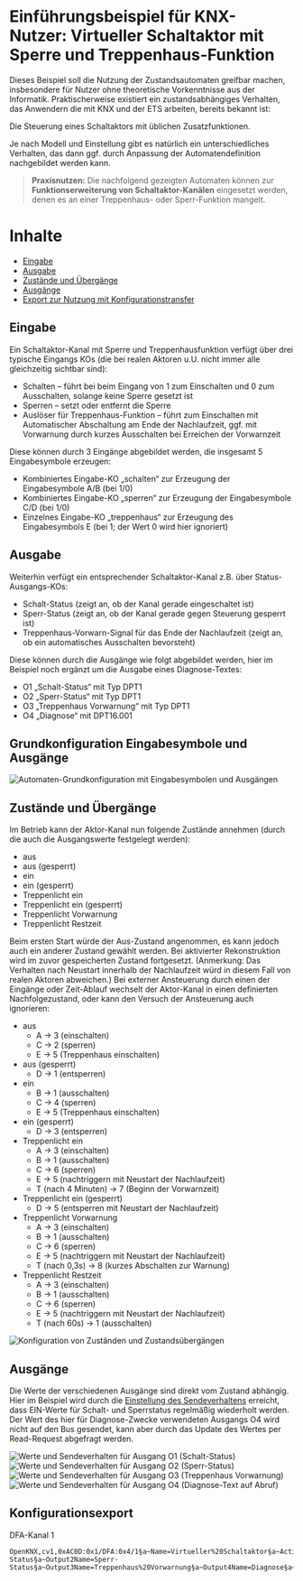 # Einführungsbeispiel für KNX-Nutzer: Virtueller Schaltaktor mit Sperre und Treppenhaus-Funktion

Dieses Beispiel soll die Nutzung der Zustandsautomaten greifbar machen,
insbesondere für Nutzer ohne theoretische Vorkenntnisse aus der Informatik.
Praktischerweise existiert ein zustandsabhängiges Verhalten, das Anwendern die mit KNX und der ETS arbeiten,
bereits bekannt ist:

Die Steuerung eines Schaltaktors mit üblichen Zusatzfunktionen.

Je nach Modell und Einstellung gibt es natürlich ein unterschiedliches Verhalten,
das dann ggf. durch Anpassung der Automatendefinition nachgebildet werden kann.

> **Praxisnutzen:**
> Die nachfolgend gezeigten Automaten können zur **Funktionserweiterung von Schaltaktor-Kanälen** eingesetzt werden,
> denen es an einer Treppenhaus- oder Sperr-Funktion mangelt.


# Inhalte

* [Eingabe](#eingabe)
* [Ausgabe](#ausgabe)
* [Zustände und Übergänge](#zustände-und-übergänge)
* [Ausgänge](#ausgabe)
* [Export zur Nutzung mit Konfigurationstransfer](#konfigurationsexport)


## Eingabe

Ein Schaltaktor-Kanal mit Sperre und Treppenhausfunktion verfügt über drei typische Eingangs KOs (die bei realen Aktoren u.U. nicht immer alle gleichzeitig sichtbar sind):

* Schalten – führt bei beim Eingang von 1 zum Einschalten und 0 zum Ausschalten, solange keine Sperre gesetzt ist
* Sperren – setzt oder entfernt die Sperre
* Auslöser für Treppenhaus-Funktion – führt zum Einschalten mit Automatischer Abschaltung am Ende der Nachlaufzeit, ggf. mit Vorwarnung durch kurzes Ausschalten bei Erreichen der Vorwarnzeit

Diese können durch 3 Eingänge abgebildet werden, die insgesamt 5 Eingabesymbole erzeugen:

* Kombiniertes Eingabe-KO „schalten“ zur Erzeugung der Eingabesymbole A/B (bei 1/0)
* Kombiniertes Eingabe-KO „sperren“ zur Erzeugung der Eingabesymbole C/D (bei 1/0)
* Einzelnes Eingabe-KO „treppenhaus“ zur Erzeugung des Eingabesymbols E (bei 1; der Wert 0 wird hier ignoriert)


## Ausgabe

Weiterhin verfügt ein entsprechender Schaltaktor-Kanal z.B. über Status-Ausgangs-KOs:

* Schalt-Status (zeigt an, ob der Kanal gerade eingeschaltet ist)
* Sperr-Status (zeigt an, ob der Kanal gerade gegen Steuerung gesperrt ist)
* Treppenhaus-Vorwarn-Signal für das Ende der Nachlaufzeit (zeigt an, ob ein automatisches Ausschalten bevorsteht)


Diese können durch die Ausgänge wie folgt abgebildet werden, hier im Beispiel noch ergänzt um die Ausgabe eines Diagnose-Textes:

* O1 „Schalt-Status“ mit Typ DPT1
* O2 „Sperr-Status“ mit Typ DPT1
* O3 „Treppenhaus Vorwarnung“ mit Typ DPT1
* O4 „Diagnose“ mit DPT16.001


## Grundkonfiguration Eingabesymbole und Ausgänge

![Automaten-Grundkonfiguration mit Eingabesymbolen und Ausgängen](Beispiel1_VirtuellerAktor/DFA_Beispiel1_VSA_basis_extended_kos.png)


## Zustände und Übergänge

Im Betrieb kann der Aktor-Kanal nun folgende Zustände annehmen (durch die auch die Ausgangswerte festgelegt werden):

* aus
* aus (gesperrt)
* ein
* ein (gesperrt)
* Treppenlicht ein
* Treppenlicht ein (gesperrt)
* Treppenlicht Vorwarnung
* Treppenlicht Restzeit


Beim ersten Start würde der Aus-Zustand angenommen, es kann jedoch auch ein anderer Zustand gewählt werden.
Bei aktivierter Rekonstruktion wird im zuvor gespeicherten Zustand fortgesetzt.
(Anmerkung: Das Verhalten nach Neustart innerhalb der Nachlaufzeit würd in diesem Fall von realen Aktoren abweichen.)
Bei externer Ansteuerung durch einen der Eingänge oder Zeit-Ablauf wechselt der Aktor-Kanal in einen definierten Nachfolgezustand, 
oder kann den Versuch der Ansteuerung auch ignorieren:

* aus
  * A -> 3 (einschalten)
  * C -> 2 (sperren)
  * E -> 5 (Treppenhaus einschalten)
* aus (gesperrt)
  * D -> 1 (entsperren)
* ein
  * B -> 1 (ausschalten)
  * C -> 4 (sperren)
  * E -> 5 (Treppenhaus einschalten)
* ein (gesperrt)
  * D -> 3 (entsperren)
* Treppenlicht ein
  * A -> 3 (einschalten)
  * B -> 1 (ausschalten)
  * C -> 6 (sperren)
  * E -> 5 (nachtriggern mit Neustart der Nachlaufzeit)
  * T (nach 4 Minuten) -> 7 (Beginn der Vorwarnzeit)
* Treppenlicht ein (gesperrt)
  * D -> 5 (entsperren mit Neustart der Nachlaufzeit)
* Treppenlicht Vorwarnung
  * A -> 3 (einschalten)
  * B -> 1 (ausschalten)
  * C -> 6 (sperren)
  * E -> 5 (nachtriggern mit Neustart der Nachlaufzeit)
  * T (nach 0,3s) -> 8 (kurzes Abschalten zur Warnung)
* Treppenlicht Restzeit
  * A -> 3 (einschalten)
  * B -> 1 (ausschalten)
  * C -> 6 (sperren)
  * E -> 5 (nachtriggern mit Neustart der Nachlaufzeit)
  * T (nach 60s) -> 1 (ausschalten)

![Konfiguration von Zuständen und Zustandsübergängen](Beispiel1_VirtuellerAktor/DFA_Beispiel1_VSA_table.png)


## Ausgänge

Die Werte der verschiedenen Ausgänge sind direkt vom Zustand abhängig.
Hier im Beispiel wird durch die [Einstellung des Sendeverhaltens](DFA_Applikationsbeschreibung.md#sendeverhalten-je-zustand) erreicht,
dass EIN-Werte für Schalt- und Sperrstatus regelmäßig wiederholt werden.
Der Wert des hier für Diagnose-Zwecke verwendeten Ausgangs O4 wird nicht auf den Bus gesendet, 
kann aber durch das Update des Wertes per Read-Request abgefragt werden.

![Werte und Sendeverhalten für Ausgang O1 (Schalt-Status)](Beispiel1_VirtuellerAktor/DFA_Beispiel1_VSA_O1.png)
![Werte und Sendeverhalten für Ausgang O2 (Sperr-Status)](Beispiel1_VirtuellerAktor/DFA_Beispiel1_VSA_O2.png)
![Werte und Sendeverhalten für Ausgang O3 (Treppenhaus Vorwarnung)](Beispiel1_VirtuellerAktor/DFA_Beispiel1_VSA_O3.png)
![Werte und Sendeverhalten für Ausgang O4 (Diagnose-Text auf Abruf)](Beispiel1_VirtuellerAktor/DFA_Beispiel1_VSA_O4.png)



## Konfigurationsexport

DFA-Kanal 1
```
OpenKNX,cv1,0xAC0D:0x1/DFA:0x4/1§a~Name=Virtueller%20Schaltaktor§a~Active=1§a~StateRestore=1§a~SymbolPairAB=1§a~SymbolPairCD=1§a~SymbolAName:2=schalten§a~SymbolAInput:2=1§a~SymbolCName:2=sperren§a~SymbolCInput:2=1§a~SymbolEName:1=treppenhaus§a~SymbolEInput:1=1§a~Output1Name=Schalt-Status§a~Output2Name=Sperr-Status§a~Output3Name=Treppenhaus%20Vorwarnung§a~Output4Name=Diagnose§a~Output1Dpt=10§a~Output2Dpt=10§a~Output3Dpt=10§a~Output4Dpt=161§a~z01Name=aus§a~z02Name=aus%20(gesperrt)§a~z03Name=ein§a~z04Name=ein%20(gesperrt)§a~z05Name=Treppenlicht%20ein§a~z06Name=Treppenlicht%20ein%20(gesperrt)§a~z07Name=Treppenlicht%20Vorwarnung§a~z08Name=Treppenlicht%20Restzeit§a~d01A=3§a~d01C=2§a~d01E=5§a~z01o1Send=2§a~z01o1Dpt1=0§a~z01o2Send=2§a~z01o2Dpt1=0§a~z01o3Send=2§a~z01o3Dpt1=0§a~z01o4Send=1§a~z01o4Dpt16=AUS§a~d02D=1§a~z02o1Send=2§a~z02o1Dpt1=0§a~z02o2Send=3§a~z02o3Send=2§a~z02o3Dpt1=0§a~z02o4Send=1§a~z02o4Dpt16=Sperre%20AUS§a~d03B=1§a~d03C=4§a~d03E=5§a~z03o1Send=3§a~z03o2Send=2§a~z03o2Dpt1=0§a~z03o3Send=2§a~z03o3Dpt1=0§a~z03o4Send=1§a~z03o4Dpt16=EIN§a~d04D=3§a~z04o1Send=3§a~z04o2Send=3§a~z04o3Send=2§a~z04o3Dpt1=0§a~z04o4Send=1§a~z04o4Dpt16=Sperre%20EIN§a~d05A=3§a~d05B=1§a~d05C=6§a~d05E=5§a~d05T=7§a~d05TBase=1§a~d05TTime=4§a~z05o1Send=3§a~z05o2Send=2§a~z05o2Dpt1=0§a~z05o3Send=2§a~z05o3Dpt1=0§a~z05o4Send=1§a~z05o4Dpt16=Treppe§a~d06D=5§a~z06o1Send=3§a~z06o2Send=3§a~z06o3Send=2§a~z06o3Dpt1=0§a~z06o4Send=1§a~z06o4Dpt16=Sperre%20Treppe§a~d07A=3§a~d07B=1§a~d07C=6§a~d07E=5§a~d07T=8§a~d07TBase=3§a~d07TTime=3§a~z07o1Send=3§a~z07o1Dpt1=0§a~z07o2Send=2§a~z07o2Dpt1=0§a~z07o3Send=2§a~z07o4Send=1§a~z07o4Dpt16=Treppe%20Warn§a~d08A=3§a~d08B=1§a~d08C=6§a~d08E=5§a~d08T=1§a~d08TBase=1§a~d08TTime=1§a~z08o1Send=3§a~z08o2Send=2§a~z08o2Dpt1=0§a~z08o3Send=2§a~z08o4Send=1§a~z08o4Dpt16=Treppe%20Rest§;OpenKNX
```

